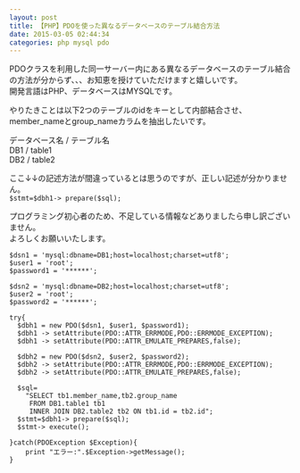 ```yaml
---
layout: post
title: 【PHP】PDOを使った異なるデータベースのテーブル結合方法
date: 2015-03-05 02:44:34
categories: php mysql pdo
---
```

<!-- {% raw %} -->
<p>PDOクラスを利用した同一サーバー内にある異なるデータベースのテーブル結合の方法が分からず、、、お知恵を授けていただけますと嬉しいです。<br>
開発言語はPHP、データベースはMYSQLです。</p>

<p>やりたきことは以下2つのテーブルのidをキーとして内部結合させ、member_nameとgroup_nameカラムを抽出したいです。</p>

<p>データベース名 / テーブル名<br>
DB1 / table1<br>
DB2 / table2</p>

<p>ここ↓↓の記述方法が間違っているとは思うのですが、正しい記述が分かりません。<br>
<code>$stmt=$dbh1-&gt; prepare($sql);</code></p>

<p>プログラミング初心者のため、不足している情報などありましたら申し訳ございません。<br>
よろしくお願いいたします。</p>

<pre class="lang-php prettyprint-override"><code>$dsn1 = 'mysql:dbname=DB1;host=localhost;charset=utf8';
$user1 = 'root';
$password1 = '******';

$dsn2 = 'mysql:dbname=DB2;host=localhost;charset=utf8';
$user2 = 'root';
$password2 = '******';

try{
  $dbh1 = new PDO($dsn1, $user1, $password1);
  $dbh1 -&gt; setAttribute(PDO::ATTR_ERRMODE,PDO::ERRMODE_EXCEPTION);
  $dbh1 -&gt; setAttribute(PDO::ATTR_EMULATE_PREPARES,false);

  $dbh2 = new PDO($dsn2, $user2, $password2);
  $dbh2 -&gt; setAttribute(PDO::ATTR_ERRMODE,PDO::ERRMODE_EXCEPTION);
  $dbh2 -&gt; setAttribute(PDO::ATTR_EMULATE_PREPARES,false);

  $sql=
    "SELECT tb1.member_name,tb2.group_name
     FROM DB1.table1 tb1
     INNER JOIN DB2.table2 tb2 ON tb1.id = tb2.id";
  $stmt=$dbh1-&gt; prepare($sql);
  $stmt-&gt; execute();

}catch(PDOException $Exception){
    print "エラー:".$Exception-&gt;getMessage();
}
</code></pre>
<!-- {% endraw %} -->
